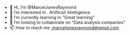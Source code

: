 - 👋 Hi, I’m @MarcelJonesRaymond
- 👀 I’m interested in . Artificail intelligence 
- 🌱 I’m currently learning in "Great learning"
- 💞️ I’m looking to collaborate on  "Data analysis companies"
- 📫 How to reach me .marceljonesraymond@gmail.com

<!---
MarcelJonesRaymond/MarcelJonesRaymond is a ✨ special ✨ repository because its `README.md` (this file) appears on your GitHub profile.
You can click the Preview link to take a look at your changes.
--->
